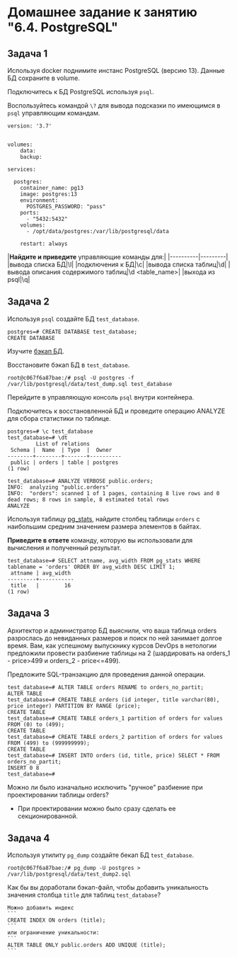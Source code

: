 # Домашнее задание к занятию "6.4. PostgreSQL"

## Задача 1

Используя docker поднимите инстанс PostgreSQL (версию 13). Данные БД сохраните в volume.

Подключитесь к БД PostgreSQL используя `psql`.

Воспользуйтесь командой `\?` для вывода подсказки по имеющимся в `psql` управляющим командам.

```
version: '3.7'


volumes:
    data: 
    backup: 

services:

  postgres:
    container_name: pg13
    image: postgres:13
    environment:
      POSTGRES_PASSWORD: "pass"
    ports:
      - "5432:5432"
    volumes:
      - /opt/data/postgres:/var/lib/postgresql/data
          
    restart: always
```

|**Найдите и приведите** управляющие команды для:|
|----------|---------|
|вывода списка БД|\l|
|подключения к БД|\c|
|вывода списка таблиц|\d|
|вывода описания содержимого таблиц|\d <table_name>|
|выхода из psql|\q|

## Задача 2

Используя `psql` создайте БД `test_database`.

```
postgres=# CREATE DATABASE test_database;
CREATE DATABASE
```
Изучите [бэкап БД](https://github.com/netology-code/virt-homeworks/tree/master/06-db-04-postgresql/test_data).

Восстановите бэкап БД в `test_database`.
```
root@c067f6a87bae:/# psql -U postgres -f /var/lib/postgresql/data/test_dump.sql test_database
```
Перейдите в управляющую консоль `psql` внутри контейнера.

Подключитесь к восстановленной БД и проведите операцию ANALYZE для сбора статистики по таблице.
```
postgres=# \c test_database
test_database=# \dt
         List of relations
 Schema |  Name  | Type  |  Owner
--------+--------+-------+----------
 public | orders | table | postgres
(1 row)

test_database=# ANALYZE VERBOSE public.orders;
INFO:  analyzing "public.orders"
INFO:  "orders": scanned 1 of 1 pages, containing 8 live rows and 0 dead rows; 8 rows in sample, 8 estimated total rows
ANALYZE
```
Используя таблицу [pg_stats](https://postgrespro.ru/docs/postgresql/12/view-pg-stats), найдите столбец таблицы `orders` 
с наибольшим средним значением размера элементов в байтах.

**Приведите в ответе** команду, которую вы использовали для вычисления и полученный результат.
```
test_database=# SELECT attname, avg_width FROM pg_stats WHERE tablename = 'orders' ORDER BY avg_width DESC LIMIT 1;
 attname | avg_width
---------+-----------
 title   |        16
(1 row)
```

## Задача 3

Архитектор и администратор БД выяснили, что ваша таблица orders разрослась до невиданных размеров и
поиск по ней занимает долгое время. Вам, как успешному выпускнику курсов DevOps в нетологии предложили
провести разбиение таблицы на 2 (шардировать на orders_1 - price>499 и orders_2 - price<=499).

Предложите SQL-транзакцию для проведения данной операции.

```
test_database=# ALTER TABLE orders RENAME to orders_no_partit;
ALTER TABLE
test_database=# CREATE TABLE orders (id integer, title varchar(80), price integer) PARTITION BY RANGE (price);
CREATE TABLE
test_database=# CREATE TABLE orders_1 partition of orders for values FROM (0) to (499);
CREATE TABLE
test_database=# CREATE TABLE orders_2 partition of orders for values FROM (499) to (999999999);
CREATE TABLE
test_database=# INSERT INTO orders (id, title, price) SELECT * FROM orders_no_partit;
INSERT 0 8
test_database=# 
```

Можно ли было изначально исключить "ручное" разбиение при проектировании таблицы orders?

 - При проектировании можно было сразу сделать ее секционированной.

## Задача 4

Используя утилиту `pg_dump` создайте бекап БД `test_database`.

```
root@c067f6a87bae:/# pg_dump -U postgres > /var/lib/postgresql/data/test_dump2.sql 
```
Как бы вы доработали бэкап-файл, чтобы добавить уникальность значения столбца `title` для таблиц `test_database`?

    Можно добавить индекс 
	```
    CREATE INDEX ON orders (title);
	```
	или ограничение уникальности:
	```
	ALTER TABLE ONLY public.orders ADD UNIQUE (title);
	```